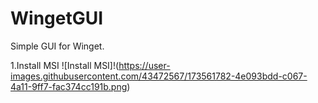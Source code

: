 ﻿# WingetGUI

Simple GUI for Winget.

1.Install MSI 
![Install MSI]!(https://user-images.githubusercontent.com/43472567/173561782-4e093bdd-c067-4a11-9ff7-fac374cc191b.png)

